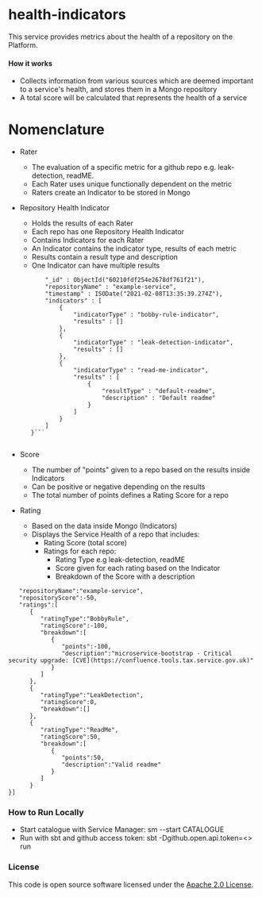 
# health-indicators

This service provides metrics about the health of a repository on the Platform.

#### How it works
- Collects information from various sources which are deemed important to a service's health, and stores them in a Mongo repository
- A total score will be calculated that represents the health of a service

# Nomenclature
- Rater
  - The evaluation of a specific metric for a github repo e.g. leak-detection, readME.
  - Each Rater uses unique functionally dependent on the metric
  - Raters create an Indicator to be stored in Mongo
  
- Repository Health Indicator
   - Holds the results of each Rater
   - Each repo has one Repository Health Indicator
   - Contains Indicators for each Rater
   - An Indicator contains the indicator type, results of each metric
   - Results contain a result type and description
   - One Indicator can have multiple results
   
  ```{
         "_id" : ObjectId("60210fdf254e2678df761f21"),
         "repositoryName" : "example-service",
         "timestamp" : ISODate("2021-02-08T13:35:39.274Z"),
         "indicators" : [ 
             {
                 "indicatorType" : "bobby-rule-indicator",
                 "results" : []
             }, 
             {
                 "indicatorType" : "leak-detection-indicator",
                 "results" : []
             }, 
             {
                 "indicatorType" : "read-me-indicator",
                 "results" : [ 
                     {
                         "resultType" : "default-readme",
                         "description" : "Default readme"
                     }
                 ]
             }
         ]
     }```
   
- Score
   - The number of "points" given to a repo based on the results inside Indicators
   - Can be positive or negative depending on the results
   - The total number of points defines a Rating Score for a repo

- Rating
  - Based on the data inside Mongo (Indicators)
  - Displays the Service Health of a repo that includes:
    - Rating Score (total score)
    - Ratings for each repo:
        - Rating Type e.g leak-detection, readME
        - Score given for each rating based on the Indicator
        - Breakdown of the Score with a description

```
   "repositoryName":"example-service",
   "repositoryScore":-50,
   "ratings":[
      {
         "ratingType":"BobbyRule",
         "ratingScore":-100,
         "breakdown":[
            {
               "points":-100,
               "description":"microservice-bootstrap - Critical security upgrade: [CVE](https://confluence.tools.tax.service.gov.uk)"
            }
         ]
      },
      {
         "ratingType":"LeakDetection",
         "ratingScore":0,
         "breakdown":[]
      },
      {
         "ratingType":"ReadMe",
         "ratingScore":50,
         "breakdown":[
            {
               "points":50,
               "description":"Valid readme"
            }
         ]
      }
}]
```


### How to Run Locally
- Start catalogue with Service Manager: sm --start CATALOGUE
- Run with sbt and github access token: sbt -Dgithub.open.api.token=<> run

### License

This code is open source software licensed under the [Apache 2.0 License]("http://www.apache.org/licenses/LICENSE-2.0.html").
